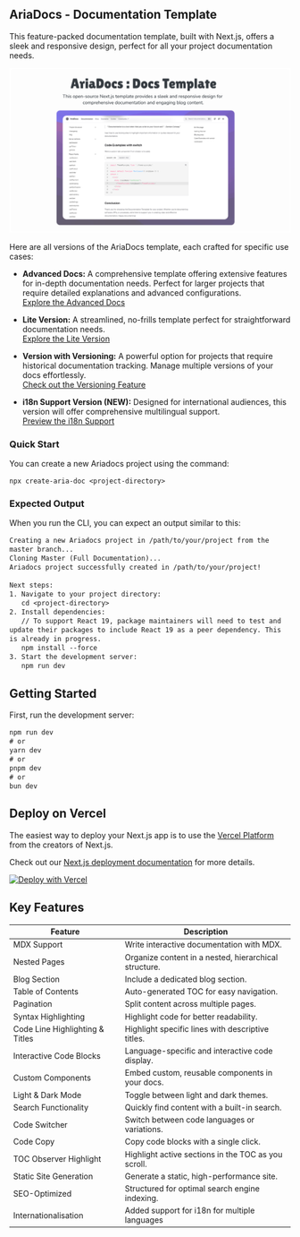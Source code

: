 ## AriaDocs - Documentation Template

This feature-packed documentation template, built with Next.js, offers a sleek and responsive design, perfect for all your project documentation needs.

<img src="./public/public-og.png" />

<br/>

Here are all versions of the AriaDocs template, each crafted for specific use cases:


- **Advanced Docs:** A comprehensive template offering extensive features for in-depth documentation needs. Perfect for larger projects that require detailed explanations and advanced configurations.  
  [Explore the Advanced Docs](https://github.com/nisabmohd/Aria-Docs/tree/master)

- **Lite Version:** A streamlined, no-frills template perfect for straightforward documentation needs.  
  [Explore the Lite Version](https://github.com/nisabmohd/Aria-Docs/tree/minimal-docs)

- **Version with Versioning:** A powerful option for projects that require historical documentation tracking. Manage multiple versions of your docs effortlessly.  
  [Check out the Versioning Feature](https://github.com/nisabmohd/Aria-Docs/tree/version_docs)

- **i18n Support Version (NEW):** Designed for international audiences, this version will offer comprehensive multilingual support.  
  [Preview the i18n Support](https://github.com/nisabmohd/Aria-Docs/tree/i18n-support)

### Quick Start

You can create a new Ariadocs project using the command:

```plaintext
npx create-aria-doc <project-directory>
```

### Expected Output

When you run the CLI, you can expect an output similar to this:

```
Creating a new Ariadocs project in /path/to/your/project from the master branch...
Cloning Master (Full Documentation)...
Ariadocs project successfully created in /path/to/your/project!

Next steps:
1. Navigate to your project directory:
   cd <project-directory>
2. Install dependencies:
   // To support React 19, package maintainers will need to test and update their packages to include React 19 as a peer dependency. This is already in progress.
   npm install --force 
3. Start the development server:
   npm run dev
```

## Getting Started

First, run the development server:

```plaintext
npm run dev
# or
yarn dev
# or
pnpm dev
# or
bun dev
```


## Deploy on Vercel

The easiest way to deploy your Next.js app is to use the [Vercel Platform](https://vercel.com/new?utm_medium=default-template&filter=next.js&utm_source=create-next-app&utm_campaign=create-next-app-readme) from the creators of Next.js.

Check out our [Next.js deployment documentation](https://nextjs.org/docs/deployment) for more details.

[![Deploy with Vercel](https://vercel.com/button)](https://vercel.com/new/clone?repository-url=https://github.com/nisabmohd/Aria-Docs)

## Key Features

| **Feature**                   | **Description**                                          |
|-------------------------------|----------------------------------------------------------|
| MDX Support                   | Write interactive documentation with MDX.                |
| Nested Pages                  | Organize content in a nested, hierarchical structure.    |
| Blog Section                  | Include a dedicated blog section.                        |
| Table of Contents             | Auto-generated TOC for easy navigation.                  |
| Pagination                    | Split content across multiple pages.                     |
| Syntax Highlighting           | Highlight code for better readability.                   |
| Code Line Highlighting & Titles | Highlight specific lines with descriptive titles.      |
| Interactive Code Blocks       | Language-specific and interactive code display.          |
| Custom Components             | Embed custom, reusable components in your docs.          |
| Light & Dark Mode             | Toggle between light and dark themes.                    |
| Search Functionality          | Quickly find content with a built-in search.             |
| Code Switcher                 | Switch between code languages or variations.             |
| Code Copy                     | Copy code blocks with a single click.                    |
| TOC Observer Highlight        | Highlight active sections in the TOC as you scroll.      |
| Static Site Generation        | Generate a static, high-performance site.                |
| SEO-Optimized                 | Structured for optimal search engine indexing.           |
| Internationalisation               | Added support for i18n for multiple languages |


